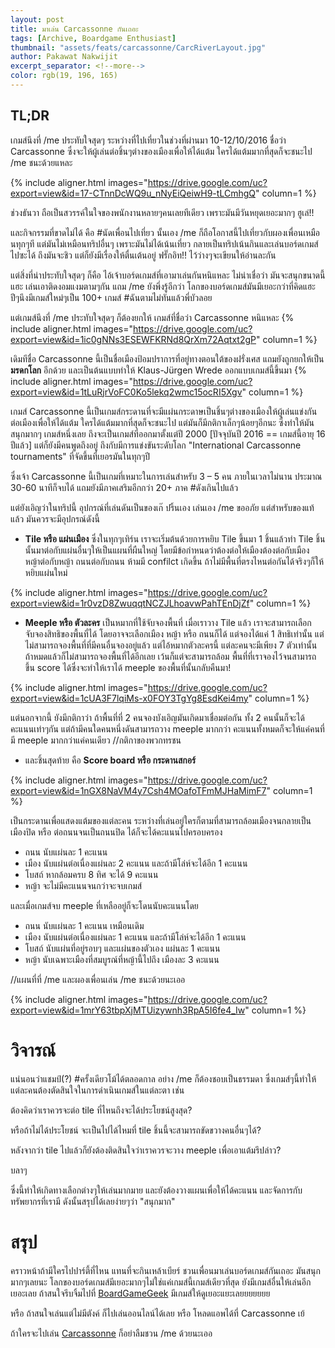 ```yaml
---
layout: post
title: มาเล่น Carcassonne กันเถอะ
tags: [Archive, Boardgame Enthusiast]
thumbnail: "assets/feats/carcassonne/CarcRiverLayout.jpg"
author: Pakawat Nakwijit
excerpt_separator: <!--more-->
color: rgb(19, 196, 165)
---
```


## TL;DR

เกมส์นึงที่ /me ประทับใจสุดๆ ระหว่างที่ไปเที่ยวในช่วงที่ผ่านมา 10-12/10/2016  ชื่อว่า Carcassonne ซึ่งจะให้ผู้เล่นต่อชิ้นๆต่างของเมืองเพื่อให้ได้แต้ม ใครได้แต้มมากที่สุดก็จะชนะไป /me ชนะด้วยแหละ
<!--more-->

{% include aligner.html images="https://drive.google.com/uc?export=view&id=17-CTnnDcWQ9u_nNyEiQeiwH9-tLCmhgQ" column=1 %}

ช่วงธันวา ถือเป็นสวรรค์ในใจของพนักงานหลายๆคนเลยทีเดียว เพราะมันมีวันหยุดเยอะมากๆ ฮูเล่!!

และกิจกรรมที่ขาดไม่ได้ คือ <span class="tag-en">#นัดเพื่อนไปเที่ยว</span> นั้นเอง
/me ก็ถือโอกาสนี้ไปเที่ยวกับผองเพื่อนเหมือนทุกๆที แต่มันไม่เหมือนทริปอื่นๆ เพราะมันไม่ได้เน้นเที่ยว กลายเป็นทริปเน้นกินและเล่นบอร์ดเกมส์ไปซะได้ ถึงมันจะชิว แต่ก็ยังมีเรื่องให้ตื่นเต้นอยู่ ฟรั๊กอิท!! ไว้ว่างๆจะเขียนให้อ่านละกัน

แต่สิ่งที่น่าประทับใจสุดๆ ก็คือ ไอ้เจ้าบอร์ดเกมส์ที่เอามาเล่นกันหนิแหละ ไม่น่าเชื่อว่า มันจะสนุกขนาดนี้แฮะ เล่นเอาติดงอมแงมตามๆกัน แถม /me ยังพึ่งรู้อีกว่า โลกของบอร์ดเกมส์มันมีเยอะกว่าที่คิดแฮะ ปีๆนึงมีเกมส์ใหม่ๆเป็น 100+ เกมส์ <span class="tag-en">#ฉันตามไม่ทันแล้วพี่บัวลอย</span>

แต่เกมส์นึงที่ /me ประทับใจสุดๆ ก็ต้องยกให้ เกมส์ที่ชื่อว่า Carcassonne หนิแหละ
{% include aligner.html images="https://drive.google.com/uc?export=view&id=1ic0gNNs3ESEWFKRNd8QrXm72Aqtxt2gP" column=1 %}

เดิมทีชื่อ Carcassonne นี้เป็นชื่อเมืองป้อมปราการที่อยู่ทางตอนใต้ของฝรั่งเศส แถมยังถูกยกให้เป็น **มรดกโลก** อีกด้วย และเป็นต้นแบบทำให้ Klaus-Jürgen Wrede ออกแบบเกมส์นี้ขึ้นมา
{% include aligner.html images="https://drive.google.com/uc?export=view&id=1tLuRjrVoFC0Ko5lekq2wmc15ocRI5Xgv" column=1 %}

เกมส์ Carcassonne นี้เป็นเกมส์กระดานที่จะมีแผ่นกระดาษเป็นชิ้นๆต่างของเมืองให้ผู้เล่นแข่งกันต่อเมืองเพื่อให้ได้แต้ม ใครได้แต้มมากที่สุดก็จะชนะไป แต่มันก็มีกติกาเล็กๆน้อยๆอีกนะ ซึ่งทำให้มันสนุกมากๆ เกมส์หนึ่งเลย ถึงจะเป็นเกมส์ที่ออกมาตั้งแต่ปี 2000 [ปัจจุบันปี 2016 == เกมส์นี้อายุ 16 ปีแล้ว] แต่ก็ยังมีคนพูดถึงอยู่ ถึงกับมีการแข่งขันระดับโลก "International Carcassonne tournaments" ที่จัดขึ้นที่เยอรมันในทุกๆปี

ซึ่งเจ้า Carcassonne นี้เป็นเกมที่เหมาะในการเล่นสำหรับ 3 – 5 คน ภายในเวลาไม่นาน ประมาณ 30-60 นาทีก็จบได้ แถมยังมีภาคเสริมอีกกว่า 20+ ภาค <span class="tag-en">#ดังเกินไปแล้ว</span>

แต่ยังเอิญว่าในทริปนี้ อุปกรณ์ที่เล่นดันเป็นของเก๊ ปริ้นเอง เล่นเอง /me ขออภัย แต่สำหรับของแท้แล้ว มันควรจะมีอุปกรณ์ดังนี้
* **Tile หรือ แผ่นเมือง** ซึ่งในทุกๆเทิร์น เราจะเริ่มต้นด้วยการหยิบ Tile ขึ้นมา 1 ชิ้นแล้วทำ Tile ชิ้นนั้นมาต่อกับแผ่นอื่นๆให้เป็นแผนที่ผืนใหญ่ โดยมีข้อกำหนดว่าต้องต่อให้เมืองต้องต่อกับเมือง หญ้าต่อกับหญ้า ถนนต่อกับถนน ห้ามมี confilct เกิดขึ้น ถ้าไม่มีพื้นที่ตรงไหนต่อกันได้จริงๆก็ให้หยิบแผ่นใหม่

{% include aligner.html images="https://drive.google.com/uc?export=view&id=1r0vzD8ZwuqqtNCZJLhoavwPahTEnDjZf" column=1 %}

* **Meeple หรือ ตัวละคร** เป็นหมากที่ใช้จับจองพื้นที่ เมื่อเราวาง Tile แล้ว เราจะสามารถเลือกจับจองสิทธิของพื้นที่ได้ โดยอาจจะเลือกเมือง หญ้า หรือ ถนนก็ได้ แต่จองได้แค่ 1 สิทธิเท่านั้น แต่ไม่สามารถจองพื้นที่ที่มีคนอื่นจองอยู่แล้ว แต่ไอ้หมากตัวละครนี้ แต่ละคนจะมีเพียง 7 ตัวเท่านั้น ถ้าหมดแล้วก็ไม่สามารถจองพื้นที่ได้อีกเลย เว้นก็แต่จะสามารถล้อม พื้นที่ที่เราจองไว้จนสามารถขึ้น score ได้ซึ่งจะทำให้เราได้ meeple ของพื้นที่นั้นกลับคืนมา!

{% include aligner.html images="https://drive.google.com/uc?export=view&id=1cUA3F7lqiMs-x0FOY3TgYg8EsdKei4my" column=1 %}

แต่นอกจากนี้ ยังมีกติกาว่า ถ้าพื้นที่ที่ 2 คนจองบังเอิญมันเกิดมาเชื่อมต่อกัน ทั้ง 2 คนนั้นก็จะได้คะแนนเท่าๆกัน แต่ถ้ามีคนใดคนหนึ่งดันสามารถวาง meeple มากกว่า คะแนนทั้งหมดก็จะให้แค่คนที่มี meeple มากกว่าแค่คนเดียว //กติกาของพวกทรชน

* และชิ้นสุดท้าย คือ **Score board หรือ กระดานสกอร์**

{% include aligner.html images="https://drive.google.com/uc?export=view&id=1nGX8NaVM4y7Csh4MOafoTFmMJHaMimF7" column=1 %}

เป็นกระดานเพื่อแสดงแต้มของแต่ละคน ระหว่างที่เล่นอยู่ใครก็ตามที่สามารถล้อมเมืองจนกลายเป็นเมืองปิด หรือ ต่อถนนจนเป็นถนนปิด ได้ก็จะได้คะแนนไปครอบครอง

* ถนน นับแผ่นละ 1 คะแนน
* เมือง นับแผ่นต่อเนื่องแผ่นละ 2 คะแนน และถ้ามีโล่ห์จะได้อีก 1 คะแนน
* โบสถ์ หากล้อมครบ 8 ทิศ จะได้ 9 คะแนน
* หญ้า จะไม่มีคะแนนจนกว่าจะจบเกมส์


และเมื่อเกมส์จบ meeple ที่เหลืออยู่ก็จะโดนนับคะแนนโดย

* ถนน นับแผ่นละ 1 คะแนน เหมือนเดิม
* เมือง นับแผ่นต่อเนื่องแผ่นละ 1 คะแนน และถ้ามีโล่ห์จะได้อีก 1 คะแนน
* โบสถ์ นับแผ่นที่อยู่รอบๆ และแผ่นของตัวเอง แผ่นละ 1 คะแนน
* หญ้า นับเฉพาะเมืองที่สมบูรณ์ที่หญ้านี้ไปถึง เมืองละ 3 คะแนน

//แผนที่ที่ /me และผองเพื่อนเล่น /me ชนะด้วยนะเออ

{% include aligner.html images="https://drive.google.com/uc?export=view&id=1mrY63tbpXjMTUizywnh3RpA5I6fe4_Iw" column=1 %}

# วิจารณ์

แน่นอนว่าแชมป์(?) <span class="tag-en">#ครั้งเดียวโม้ได้ตลอดกาล</span> อย่าง /me ก็ต้องชอบเป็นธรรมดา ซึ่งเกมส์ๆนี้ทำให้แต่ละคนต้องตัดสินใจในการดำเนินเกมส์ในแต่ละตา เช่น

ต้องคิดว่าเราควรจะต่อ tile ที่ไหนถึงจะได้ประโยชน์สูงสุด?

หรือถ้าไม่ได้ประโยชน์ จะเป็นไปได้ไหมที่ tile ชิ้นนี้จะสามารถขัดขวางคนอื่นๆได้?

หลังจากว่า tile ไปแล้วก็ยังต้องติดสินใจว่าเราควรจะวาง meeple เพื่อเอาแต้มรึปล่าว?

บลาๆ

ซึ่งนี้ทำให้เกิดทางเลือกต่างๆให้เล่นมากมาย และยังต้องวางแผนเพื่อให้ได้คะแนน และจัดการกับทรัพยากรที่เรามี ดังนั้นสรุปได้เลยง่ายๆว่า "สนุกมาก"

# สรุป

คราวหน้าถ้ามีใครไปปาร์ตี้ที่ไหน แทนที่จะกินเหล้าเบียร์ ชวนเพื่อนมาเล่นบอร์ดเกมส์กันเถอะ มันสนุกมากๆเลยนะ โลกของบอร์ดเกมส์มีเยอะมากๆไม่ใช่แค่เกมส์นี้เกมส์เดียวที่สุด ยังมีเกมส์อื่นให้เล่นอีกเยอะเลย ถ้าสนใจรีบจิ้มไปที่ [BoardGameGeek](https://boardgamegeek.com/) มีเกมส์ให้ดูเยอะแยะเลยยยยยยย

หรือ ถ้าสนใจเล่นแต่ไม่มีตังค์ ก็ไปเล่นออนไลน์ได้เลย หรือ โหลดแอพได้ที่ Carcassonne เย้

ถ้าใครจะไปเล่น [Carcassonne](https://carcassonneapp.com/) ก็อย่าลืมชวน /me ด้วยนะเออ
